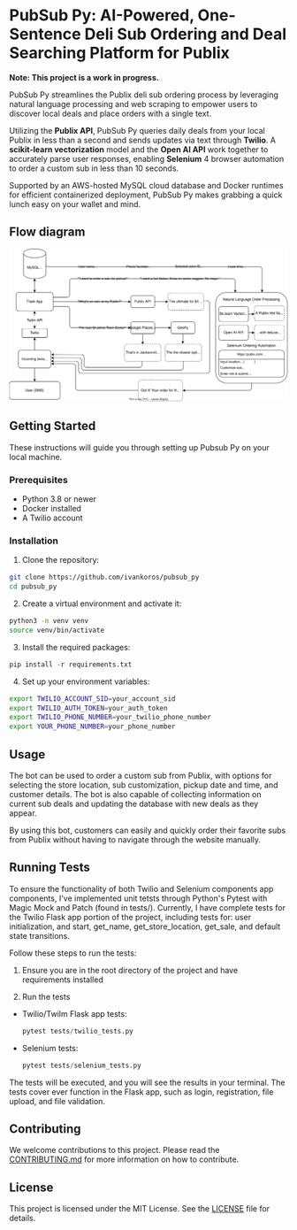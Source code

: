 # PubSub Py: AI-Powered, One-Sentence Deli Sub Ordering and Deal Searching Platform for Publix

**Note: This project is a work in progress.**

PubSub Py streamlines the Publix deli sub ordering process by leveraging natural language processing and web scraping 
to empower users to discover local deals and place orders with a single text.

Utilizing the **Publix API**, PubSub Py queries daily deals from your local Publix in less than a second and sends updates
via text through **Twilio**. A **scikit-learn vectorization** model and the **Open AI API** work together to accurately parse user
responses, enabling **Selenium** 4 browser automation to order a custom sub in less than 10 seconds.

Supported by an AWS-hosted MySQL cloud database and Docker runtimes for efficient containerized deployment, 
PubSub Py makes grabbing a quick lunch easy on your wallet and mind.

## Flow diagram
![Flow](pubsubpy_flow.svg)

## Getting Started

These instructions will guide you through setting up Pubsub Py on your local machine.

### Prerequisites

- Python 3.8 or newer
- Docker installed
- A Twilio account

### Installation

1. Clone the repository:
```bash
git clone https://github.com/ivankoros/pubsub_py
cd pubsub_py
```

2. Create a virtual environment and activate it:
```bash
python3 -m venv venv
source venv/bin/activate
```


3. Install the required packages:
```python
pip install -r requirements.txt
```

4. Set up your environment variables:
```bash
export TWILIO_ACCOUNT_SID=your_account_sid
export TWILIO_AUTH_TOKEN=your_auth_token
export TWILIO_PHONE_NUMBER=your_twilio_phone_number
export YOUR_PHONE_NUMBER=your_phone_number
```

## Usage

The bot can be used to order a custom sub from Publix, with options for selecting the store location, sub customization, pickup date and time, and customer details. The bot is also capable of collecting information on current sub deals and updating the database with new deals as they appear.

By using this bot, customers can easily and quickly order their favorite subs from Publix without having to navigate through the website manually.

## Running Tests

To ensure the functionality of both Twilio and Selenium components app components, I've implemented unit tetsts through Python's Pytest with Magic Mock and Patch (found in tests/). Currently, I have complete tests for the Twilio Flask app portion of the project, including tests for: user initialization, and start, get_name, get_store_location, get_sale, and default state transitions.

Follow these steps to run the tests:

1. Ensure you are in the root directory of the project and have requirements installed

2. Run the tests
 - Twilio/Twilm Flask app tests:
 
   ```python
   pytest tests/twilio_tests.py
   
   ```
- Selenium tests:
   ```python
   pytest tests/selenium_tests.py
   ```

The tests will be executed, and you will see the results in your terminal. The tests cover ever function in the Flask app, such as login, registration, file upload, and file validation.


## Contributing

We welcome contributions to this project. Please read the [CONTRIBUTING.md](CONTRIBUTING.md) for more information on how to contribute.

## License

This project is licensed under the MIT License. See the [LICENSE](LICENSE) file for details.

